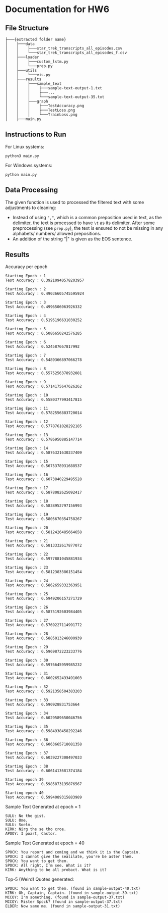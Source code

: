 # Documentation for HW6

## File Structure
```
├───{extracted folder name}
│    ├───data
│    │    ├───star_trek_transcripts_all_episodes.csv
│    │    └───star_trek_transcripts_all_episodes_f.csv
│    ├───loader
│    │    ├───custom_lstm.py
│    │    └───prep.py
│    ├───utils
│    │    └───vis.py
│    ├───results
│    │    ├───sample_text
│    │    │    ├───sample-text-output-1.txt
│    │    │    ├───...
│    │    │    └───sample-text-output-35.txt
│    │    ├───graph
│    │    │    ├───TestAccuracy.png
│    │    │    ├───TestLoss.png
│    │    │    └───TrainLoss.png
│    ├───main.py
```
## Instructions to Run

For Linux systems:
```
python3 main.py
```
For Windows systems:
```
python main.py
```

## Data Processing

The given function is used to processed the filtered text with some adjustments to cleaning:

- Instead of using ``","``, which is a common preposition used in text, as the delimiter, the text is processed to have `\t` as its delimiter. After some preprocessing (see `prep.py`), the text is ensured to not be missing in any alphabets/ numbers/ allowed prepositions. 
- An addition of the string "|" is given as the EOS sentence.
## Results

Accuracy per epoch
```
Starting Epoch : 1
Test Accuracy : 0.39210940578203957

Starting Epoch : 2
Test Accuracy : 0.49036605745595924

Starting Epoch : 3
Test Accuracy : 0.4996506063926332

Starting Epoch : 4
Test Accuracy : 0.5195196631030252

Starting Epoch : 5
Test Accuracy : 0.5086650242576285

Starting Epoch : 6
Test Accuracy : 0.524587667817992

Starting Epoch : 7
Test Accuracy : 0.5489366897066278

Starting Epoch : 8
Test Accuracy : 0.5575256378932081

Starting Epoch : 9
Test Accuracy : 0.5714175647626262

Starting Epoch : 10
Test Accuracy : 0.5580377993417815

Starting Epoch : 11
Test Accuracy : 0.5782556883720014

Starting Epoch : 12
Test Accuracy : 0.5778761028292185

Starting Epoch : 13
Test Accuracy : 0.5786950885147714

Starting Epoch : 14
Test Accuracy : 0.5876321630237409

Starting Epoch : 15
Test Accuracy : 0.5675378931688537

Starting Epoch : 16
Test Accuracy : 0.6073840229495528

Starting Epoch : 17
Test Accuracy : 0.5878082625092417

Starting Epoch : 18
Test Accuracy : 0.5838952797156993

Starting Epoch : 19
Test Accuracy : 0.5805670354758267

Starting Epoch : 20
Test Accuracy : 0.5812426485664658

Starting Epoch : 21
Test Accuracy : 0.5813332617877072

Starting Epoch : 22
Test Accuracy : 0.5977881045881934

Starting Epoch : 23
Test Accuracy : 0.5812383386151454

Starting Epoch : 24
Test Accuracy : 0.5862659332363951

Starting Epoch : 25
Test Accuracy : 0.5949206157271729

Starting Epoch : 26
Test Accuracy : 0.5875192603984405

Starting Epoch : 27
Test Accuracy : 0.5769227114991772

Starting Epoch : 28
Test Accuracy : 0.5885013246000939

Starting Epoch : 29
Test Accuracy : 0.5969872223233776

Starting Epoch : 30
Test Accuracy : 0.5976645959985232

Starting Epoch : 31
Test Accuracy : 0.6002652433491003

Starting Epoch : 32
Test Accuracy : 0.5921358504383203

Starting Epoch : 33
Test Accuracy : 0.590928831753664

Starting Epoch : 34
Test Accuracy : 0.6029589650046756

Starting Epoch : 35
Test Accuracy : 0.5984938458292246

Starting Epoch : 36
Test Accuracy : 0.6063665718081358

Starting Epoch : 37
Test Accuracy : 0.6039227308497033

Starting Epoch : 38
Test Accuracy : 0.6061413681374184

Starting epoch 39
Test Accuracy : 0.5985873135876567

Starting epoch 40
Test Accuracy : 0.5994089315883989
```


Sample Text Generated at epoch = 1
```
SULU: No the gist. 
SULU: Ome. 
SULU: Soelm. 
KIRK: Nirg the se tho croe. 
APOOY: I poart, Castor. 
```

Sample Text Generated at epoch = 40

```
SPOCK: You report and coming and we think it is the Captain. 
SPOCK: I cannot give the sealilate, you're be aster them. 
SPOCK: You want to get them. 
SPOCK: All right, I'm see. What is it? 
KIRK: Anything to be all probact. What is it? 
```


Top-5 (Weird) Quotes generated:

```
SPOCK: You want to get them. (found in sample-output-40.txt)
KIRK: Oh, Captain, Captain. (found in sample-output-39.txt)
MCCOY: I'm something. (found in sample-output-37.txt)
MCCOY: Mister Spock? (found in sample-output-37.txt)
ELDER: Now same me. (found in sample-output-31.txt)
```


